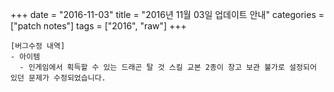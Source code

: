 +++
date = "2016-11-03"
title = "2016년 11월 03일 업데이트 안내"
categories = ["patch notes"]
tags = ["2016", "raw"]
+++

```
[버그수정 내역]
- 아이템
  - 인게임에서 획득할 수 있는 드래곤 탈 것 스킬 교본 2종이 창고 보관 불가로 설정되어 있던 문제가 수정되었습니다.
```

